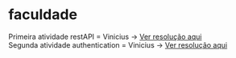 # faculdade

Primeira atividade restAPI = Vinicius -> <a href="https://github.com/CarolinaCedro/faculdade/blob/master/API-Rest/resut.md"> Ver resolução aqui </a> <br>
Segunda atividade authentication = Vinicius -> <a href="https://github.com/CarolinaCedro/faculdade/tree/master/auth-api"> Ver resolução aqui </a>
